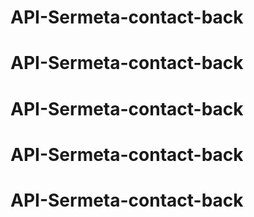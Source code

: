 # API-Sermeta-contact-back
# API-Sermeta-contact-back
# API-Sermeta-contact-back
# API-Sermeta-contact-back
# API-Sermeta-contact-back
